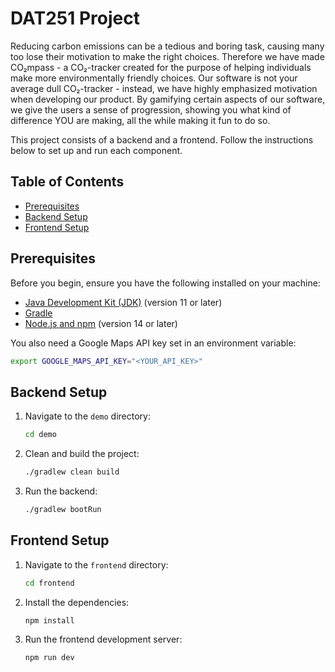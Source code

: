 # DAT251 Project
Reducing carbon emissions can be a tedious and boring task, causing many too lose their motivation to make the right choices. Therefore we have made CO₂mpass - a CO₂-tracker created for the purpose of helping individuals make more environmentally friendly choices. Our software  is not your average dull CO₂-tracker - instead, we have highly emphasized motivation when developing our product. By gamifying certain aspects of our software, we give the users a sense of progression, showing you what kind of difference YOU are making, all the while making it fun to do so.


This project consists of a backend and a frontend. Follow the instructions below to set up and run each component.

## Table of Contents

- [Prerequisites](#prerequisites)
- [Backend Setup](#backend-setup)
- [Frontend Setup](#frontend-setup)

## Prerequisites

Before you begin, ensure you have the following installed on your machine:

- [Java Development Kit (JDK)](https://www.oracle.com/java/technologies/javase-jdk11-downloads.html) (version 11 or later)
- [Gradle](https://gradle.org/install/)
- [Node.js and npm](https://nodejs.org/) (version 14 or later)

You also need a Google Maps API key set in an environment variable:

```sh
export GOOGLE_MAPS_API_KEY="<YOUR_API_KEY>"
```

## Backend Setup

1. Navigate to the `demo` directory:

   ```bash
   cd demo
   ```

2. Clean and build the project:

   ```bash
   ./gradlew clean build
   ```

3. Run the backend:
   ```bash
   ./gradlew bootRun
   ```

## Frontend Setup

1. Navigate to the `frontend` directory:

   ```bash
   cd frontend
   ```

2. Install the dependencies:

   ```bash
   npm install
   ```

3. Run the frontend development server:
   ```bash
   npm run dev
   ```
